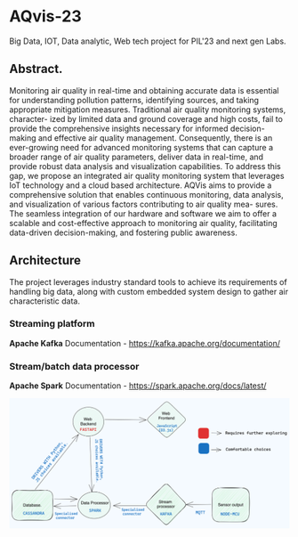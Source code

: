 # AQvis-23
Big Data, IOT, Data analytic, Web tech project for PIL'23 and next gen Labs.
## Abstract.

Monitoring air quality in real-time and obtaining accurate data is essential for understanding pollution patterns, identifying sources, and taking appropriate mitigation measures. Traditional air quality monitoring systems, character- ized by limited data and ground coverage and high costs, fail to provide the comprehensive insights necessary for informed decision-making and effective air quality management. Consequently, there is an ever-growing need for advanced monitoring systems that can capture a broader range of air quality parameters, deliver data in real-time, and provide robust data analysis and visualization capabilities.
To address this gap, we propose an integrated air quality monitoring system that leverages IoT technology and a cloud based architecture. AQVis aims to provide a comprehensive solution that enables continuous monitoring, data analysis, and visualization of various factors contributing to air quality mea- sures. The seamless integration of our hardware and software we aim to offer a scalable and cost-effective approach to monitoring air quality, facilitating data-driven decision-making, and fostering public awareness.

## Architecture

The project leverages industry standard tools to achieve its requirements of handling big data, along with custom embedded system design to gather air characteristic data.

### Streaming platform

**Apache Kafka** 
Documentation - https://kafka.apache.org/documentation/

### Stream/batch data processor

**Apache Spark**
Documentation - https://spark.apache.org/docs/latest/

![image](./Architecture.png)

